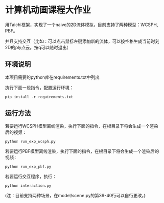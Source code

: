 # 计算机动画课程大作业
用Taichi框架，实现了一个naive的2D流体模拟，目前支持了两种模型：WCSPH, PBF。

并且支持交互（比如：可以点击鼠标左键添加新的流体，可以按空格生成当前时刻2D的ply点云，按q可以随时退出）

## 环境说明
本项目需要的python库在requirements.txt中列出

执行下面一段指令，配置运行环境：
```
pip install -r requirements.txt
```

## 运行方法
若要运行WCSPH模型离线渲染，执行下面的指令，在根目录下将会生成一个渲染后的视频：
```
python run_exp_wcsph.py
```

若要运行PBF模型离线渲染，执行下面的指令，在根目录下将会生成一个渲染后的视频：
```
python run_exp_pbf.py
```

若要运行交互程序，执行：
```
python interaction.py
```

(注：目前支持两种场景，在model/scene.py的第39-40行可以自行更改。)